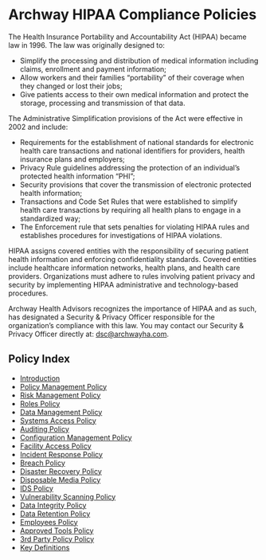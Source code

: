 # Archway HIPAA Compliance Policies

The Health Insurance Portability and Accountability Act (HIPAA) became law in 1996. The law was originally designed to:

- Simplify the processing and distribution of medical information including claims, enrollment and payment information;
- Allow workers and their families “portability” of their coverage when they changed or lost their jobs;
- Give patients access to their own medical information and protect the storage, processing and transmission of that data.

The Administrative Simplification provisions of the Act were effective in 2002 and include:
- Requirements for the establishment of national standards for electronic health care transactions and national identifiers for providers, health insurance plans and employers;
- Privacy Rule guidelines addressing the protection of an individual’s protected health information “PHI”;
- Security provisions that cover the transmission of electronic protected health information;
- Transactions and Code Set Rules that were established to simplify health care transactions by requiring all health plans to engage in a standardized way;
- The Enforcement rule that sets penalties for violating HIPAA rules and establishes procedures for investigations of HIPAA violations.

HIPAA assigns covered entities with the responsibility of securing patient health information and enforcing confidentiality standards. Covered entities include healthcare information networks, health plans, and health care providers. Organizations must adhere to rules involving patient privacy and security by implementing HIPAA administrative and technology-based procedures.

Archway Health Advisors recognizes the importance of HIPAA and as such, has designated a Security & Privacy Officer responsible for the organization’s compliance with this law. You may contact our Security & Privacy Officer directly at: dsc@archwayha.com.

## Policy Index

* [Introduction](src/main/md/01-introduction.md)
* [Policy Management Policy](src/main/md/02-policy_management_policy.md)
* [Risk Management Policy](src/main/md/03-risk_management_policy.md)
* [Roles Policy](src/main/md/04-roles_policy.md)
* [Data Management Policy](src/main/md/05-data_management_policy.md)
* [Systems Access Policy](src/main/md/06-systems_access_policy.md)
* [Auditing Policy](src/main/md/07-auditing_policy.md)
* [Configuration Management Policy](src/main/md/08-configuration_management_policy.md)
* [Facility Access Policy](src/main/md/09-facility_access_policy.md)
* [Incident Response Policy](src/main/md/10-incident_response_policy.md)
* [Breach Policy](src/main/md/11-breach_policy.md)
* [Disaster Recovery Policy](src/main/md/12-disaster_recovery_policy.md)
* [Disposable Media Policy](src/main/md/13-disposable_media_policy.md)
* [IDS Policy](src/main/md/14-ids_policy.md)
* [Vulnerability Scanning Policy](src/main/md/15-vulnerability_scanning_policy.md)
* [Data Integrity Policy](src/main/md/16-data_integrity_policy.md)
* [Data Retention Policy](src/main/md/17-data_retention_policy.md)
* [Employees Policy](src/main/md/18-employees_policy.md)
* [Approved Tools Policy](src/main/md/19-approved_tools_policy.md)
* [3rd Party Policy Policy](src/main/md/20-3rd_party_policy.md)
* [Key Definitions](src/main/md/99-key_definitions.md)